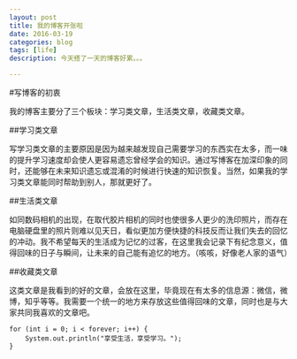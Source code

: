 ```yaml
---
layout: post
title: 我的博客开张啦
date: 2016-03-19
categories: blog
tags: [life]
description: 今天搭了一天的博客好累。。。

---
```


#写博客的初衷

我的博客主要分了三个板块：学习类文章，生活类文章，收藏类文章。

##学习类文章

写学习类文章的主要原因是因为越来越发现自己需要学习的东西实在太多，而一味的提升学习速度却会使人更容易遗忘曾经学会的知识。通过写博客在加深印象的同时，还能够在未来知识遗忘或混淆的时候进行快速的知识恢复。当然，如果我的学习类文章能同时帮助到别人，那就更好了。

##生活类文章

如同数码相机的出现，在取代胶片相机的同时也使很多人更少的洗印照片，而存在电脑硬盘里的照片则难以见天日，看似更加方便快捷的科技反而让我们失去的回忆的冲动。我不希望每天的生活成为记忆的过客，在这里我会记录下有纪念意义，值得回味的日子与瞬间，让未来的自己能有追忆的地方。（咳咳，好像老人家的语气）

##收藏类文章

这类文章是我看到的好的文章，会放在这里，毕竟现在有太多的信息源：微信，微博，知乎等等。我需要一个统一的地方来存放这些值得回味的文章，同时也是与大家共同我喜欢的文章吧。


    for (int i = 0; i < forever; i++) {
        System.out.println("享受生活，享受学习。");
    }










